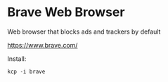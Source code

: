 # Brave Web Browser
Web browser that blocks ads and trackers by default

https://www.brave.com/

Install:   
```
kcp -i brave
```
